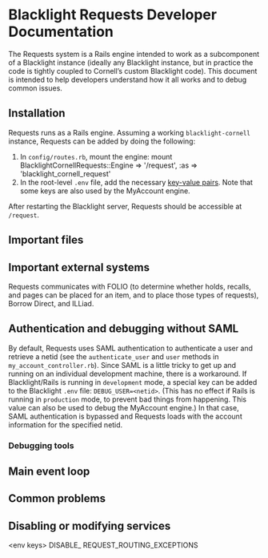 # Blacklight Requests Developer Documentation

The Requests system is a Rails engine intended to work as a subcomponent of a Blacklight instance (ideally any Blacklight instance, but in practice the code is tightly coupled to Cornell’s custom Blacklight code). This document is intended to help developers understand how it all works and to debug common issues.

## Installation
Requests runs as a Rails engine. Assuming a working `blacklight-cornell` instance, Requests can be added by doing the following:
1. In `config/routes.rb`, mount the engine:
	  mount BlacklightCornellRequests::Engine => '/request', :as => 'blacklight_cornell_request'
2. In the root-level `.env` file, add the necessary [key-value pairs](envkeys.md).
Note that some keys are also used by the MyAccount engine.

After restarting the Blacklight server, Requests should be accessible at `/request`.

## Important files

## Important external systems
Requests communicates with FOLIO (to determine whether holds, recalls, and pages can be placed for an item, and to place those types of requests), Borrow Direct, and ILLiad.

## Authentication and debugging without SAML
By default, Requests uses SAML authentication to authenticate a user and retrieve a netid (see the `authenticate_user` and `user` methods in `my_account_controller.rb`). Since SAML is a little tricky to get up and running on an individual development machine, there is a workaround. If Blacklight/Rails is running in `development` mode, a special key can be added to the Blacklight `.env` file: `DEBUG_USER=<netid>`. (This has no effect if Rails is running in `production` mode, to prevent bad things from happening. This value can also be used to debug the MyAccount engine.) In that case, SAML authentication is bypassed and Requests loads with the account information for the specified netid.
### Debugging tools

## Main event loop

## Common problems

## Disabling or modifying services
\<env keys\>
DISABLE_ REQUEST_ROUTING_EXCEPTIONS